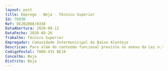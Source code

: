 ```yaml
--- 
layout: post
title: Emprego - Beja - Técnico Superior
Id: 78930
Ref: OE202008/0338
DataAbertura: 2020-08-12
DataFecho: 2020-08-26
Trabalho: Técnico Superior
Empregador: Comunidade Intermunicipal do Baixo Alentejo
Descricao: Para além do conteúdo funcional previsto no anexo da Lei n.º 35 2014, de 20 de junho, pretende se que os candidatos desenvolvam as seguintes atividades  desenvolver predominantemente funções de estudo e de natureza consultiva, competindo lhe, designadamente, desenvolver estudos, propostas e ações destinadas a apoiar os municípios no âmbito das suas competências específicas em matéria de Educação  apoiar o funcionamento da Rede Intermunicipal de Educação  desenvolver estudos, propostas e ações para prevenir o abandono precoce e ao absentismo sistemático dos alunos  desenvolver estudos e propor medidas que sustentem a diversificação de estratégias e de métodos educativos para promover o sucesso escolar  propor medidas de inovação e de fomento da qualidade da gestão das condições e do ambiente educativo  participar na conceção, acompanhamento e avaliação de projetos cofinanciados na área da educação  acompanhar o processo de definição da rede de oferta formativa na sub região.
CodigoPostal: 7800-431 BEJA
Concelho: Beja
Distrito: Beja
--- 
```

